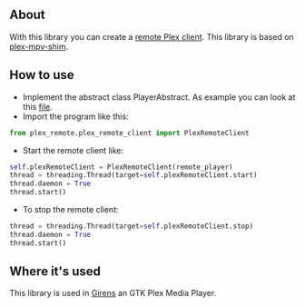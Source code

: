 ## About
With this library you can create a [remote Plex client](https://github.com/plexinc/plex-media-player/wiki/Remote-control-API). This library is based on [plex-mpv-shim](https://github.com/iwalton3/plex-mpv-shim). 

## How to use
- Implement the abstract class PlayerAbstract. As example you can look at this [file](https://gitlab.gnome.org/tijder/girens/blob/master/src/remote_player.py).  
- Import the program like this:
```python
from plex_remote.plex_remote_client import PlexRemoteClient
```
- Start the remote client like:
```python
self.plexRemoteClient = PlexRemoteClient(remote_player)
thread = threading.Thread(target=self.plexRemoteClient.start)
thread.daemon = True
thread.start()
```
- To stop the remote client:
```python
thread = threading.Thread(target=self.plexRemoteClient.stop)
thread.daemon = True
thread.start()
```

## Where it's used
This library is used in [Girens](https://gitlab.gnome.org/tijder/girens) an GTK Plex Media Player.